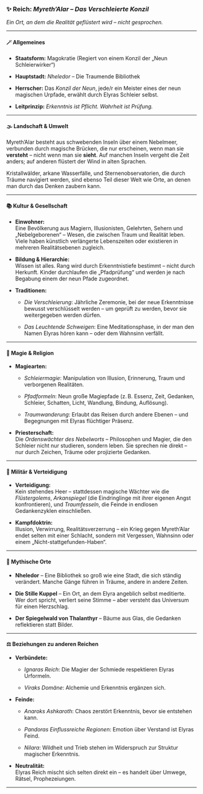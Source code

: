 ### ✨ **Reich: _Myreth’Alar – Das Verschleierte Konzil_**

_Ein Ort, an dem die Realität geflüstert wird – nicht gesprochen._

---

#### 🪄 Allgemeines

- **Staatsform:** Magokratie (Regiert von einem Konzil der „Neun Schleierwirker“)
    
- **Hauptstadt:** _Nheledor_ – Die Traumende Bibliothek
    
- **Herrscher:** Das _Konzil der Neun_, jede/r ein Meister eines der neun magischen Urpfade, erwählt durch Elyras Schleier selbst.
    
- **Leitprinzip:** _Erkenntnis ist Pflicht. Wahrheit ist Prüfung._
    

---

#### 🌫️ Landschaft & Umwelt

Myreth’Alar besteht aus schwebenden Inseln über einem Nebelmeer, verbunden durch magische Brücken, die nur erscheinen, wenn man sie **versteht** – nicht wenn man sie **sieht**. Auf manchen Inseln vergeht die Zeit anders; auf anderen flüstert der Wind in alten Sprachen.

Kristallwälder, arkane Wasserfälle, und Sternenobservatorien, die durch Träume navigiert werden, sind ebenso Teil dieser Welt wie Orte, an denen man durch das Denken zaubern kann.

---

#### 📚 Kultur & Gesellschaft

- **Einwohner:**  
    Eine Bevölkerung aus Magiern, Illusionisten, Gelehrten, Sehern und „Nebelgeborenen“ – Wesen, die zwischen Traum und Realität leben. Viele haben künstlich verlängerte Lebenszeiten oder existieren in mehreren Realitätsebenen zugleich.
    
- **Bildung & Hierarchie:**  
    Wissen ist alles. Rang wird durch Erkenntnistiefe bestimmt – nicht durch Herkunft. Kinder durchlaufen die „Pfadprüfung“ und werden je nach Begabung einem der neun Pfade zugeordnet.
    
- **Traditionen:**
    
    - _Die Verschleierung_: Jährliche Zeremonie, bei der neue Erkenntnisse bewusst verschlüsselt werden – um geprüft zu werden, bevor sie weitergegeben werden dürfen.
        
    - _Das Leuchtende Schweigen_: Eine Meditationsphase, in der man den Namen Elyras hören kann – oder dem Wahnsinn verfällt.
        

---

#### 🔮 Magie & Religion

- **Magiearten:**
    
    - _Schleiermagie_: Manipulation von Illusion, Erinnerung, Traum und verborgenen Realitäten.
        
    - _Pfadformeln_: Neun große Magiepfade (z. B. Essenz, Zeit, Gedanken, Schleier, Schatten, Licht, Wandlung, Bindung, Auflösung).
        
    - _Traumwanderung_: Erlaubt das Reisen durch andere Ebenen – und Begegnungen mit Elyras flüchtiger Präsenz.
        
- **Priesterschaft:**  
    Die _Ordenswächter des Nebelworts_ – Philosophen und Magier, die den Schleier nicht nur studieren, sondern leben. Sie sprechen nie direkt – nur durch Zeichen, Träume oder projizierte Gedanken.
    

---

#### 🦉 Militär & Verteidigung

- **Verteidigung:**  
    Kein stehendes Heer – stattdessen magische Wächter wie die _Flüstergolems_, _Arkanspiegel_ (die Eindringlinge mit ihrer eigenen Angst konfrontieren), und _Traumfesseln_, die Feinde in endlosen Gedankenzyklen einschließen.
    
- **Kampfdoktrin:**  
    Illusion, Verwirrung, Realitätsverzerrung – ein Krieg gegen Myreth’Alar endet selten mit einer Schlacht, sondern mit Vergessen, Wahnsinn oder einem „Nicht-stattgefunden-Haben“.
    

---

#### 📖 Mythische Orte

- **Nheledor** – Eine Bibliothek so groß wie eine Stadt, die sich ständig verändert. Manche Gänge führen in Träume, andere in andere Zeiten.
    
- **Die Stille Kuppel** – Ein Ort, an dem Elyra angeblich selbst meditierte. Wer dort spricht, verliert seine Stimme – aber versteht das Universum für einen Herzschlag.
    
- **Der Spiegelwald von Thalanthyr** – Bäume aus Glas, die Gedanken reflektieren statt Bilder.
    

---

#### ⚖️ Beziehungen zu anderen Reichen

- **Verbündete:**
    
    - _Ignaras Reich_: Die Magier der Schmiede respektieren Elyras Urformeln.
        
    - _Viraks Domäne_: Alchemie und Erkenntnis ergänzen sich.
        
- **Feinde:**
    
    - _Anaroks Ashkaroth_: Chaos zerstört Erkenntnis, bevor sie entstehen kann.
        
    - _Pandoras Einflussreiche Regionen_: Emotion über Verstand ist Elyras Feind.
        
    - _Nilara_: Wildheit und Trieb stehen im Widerspruch zur Struktur magischer Erkenntnis.
        
- **Neutralität:**  
    Elyras Reich mischt sich selten direkt ein – es handelt über Umwege, Rätsel, Prophezeiungen.
    

---